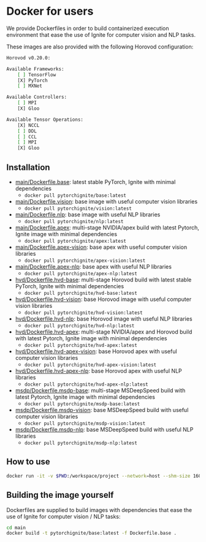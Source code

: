 # Docker for users

We provide Dockerfiles in order to build containerized execution environment that ease the use of Ignite for computer vision and NLP tasks.

These images are also provided with the following Horovod configuration:

```bash
Horovod v0.20.0:

Available Frameworks:
    [ ] TensorFlow
    [X] PyTorch
    [ ] MXNet

Available Controllers:
    [ ] MPI
    [X] Gloo

Available Tensor Operations:
    [X] NCCL
    [ ] DDL
    [ ] CCL
    [ ] MPI
    [X] Gloo
```

## Installation

- [main/Dockerfile.base](main/Dockerfile.base): latest stable PyTorch, Ignite with minimal dependencies
    * `docker pull pytorchignite/base:latest`
- [main/Dockerfile.vision](main/Dockerfile.vision): base image with useful computer vision libraries 
    * `docker pull pytorchignite/vision:latest`
- [main/Dockerfile.nlp](main/Dockerfile.nlp): base image with useful NLP libraries 
    * `docker pull pytorchignite/nlp:latest`
- [main/Dockerfile.apex](main/Dockerfile.apex): multi-stage NVIDIA/apex build with latest Pytorch, Ignite image with minimal dependencies
    * `docker pull pytorchignite/apex:latest`
- [main/Dockerfile.apex-vision](main/Dockerfile.nlp): base apex with useful computer vision libraries
    * `docker pull pytorchignite/apex-vision:latest`
- [main/Dockerfile.apex-nlp](main/Dockerfile.nlp): base apex with useful NLP libraries
    * `docker pull pytorchignite/apex-nlp:latest`
- [hvd/Dockerfile.hvd-base](hvd/Dockerfile.hvd-base): multi-stage Horovod build with latest stable PyTorch, Ignite with minimal dependencies
    * `docker pull pytorchignite/hvd-base:latest`
- [hvd/Dockerfile.hvd-vision](hvd/Dockerfile.hvd-vision): base Horovod image with useful computer vision libraries  
    * `docker pull pytorchignite/hvd-vision:latest`
- [hvd/Dockerfile.hvd-nlp](hvd/Dockerfile.hvd-nlp): base Horovod image with useful NLP libraries 
    * `docker pull pytorchignite/hvd-nlp:latest`
- [hvd/Dockerfile.hvd-apex](hvd/Dockerfile.hvd-apex): multi-stage NVIDIA/apex and Horovod build with latest Pytorch, Ignite image with minimal dependencies
    * `docker pull pytorchignite/hvd-apex:latest`
- [hvd/Dockerfile.hvd-apex-vision](hvd/Dockerfile.hvd-apex-vision): base Horovod apex with useful computer vision libraries
    * `docker pull pytorchignite/hvd-apex-vision:latest`
- [hvd/Dockerfile.hvd-apex-nlp](hvd/Dockerfile.hvd-apex-nlp): base Horovod apex with useful NLP libraries
    * `docker pull pytorchignite/hvd-apex-nlp:latest`
- [msdp/Dockerfile.msdp-base](msdp/Dockerfile.msdp-base): multi-stage MSDeepSpeed build with latest Pytorch, Ignite image with minimal dependencies
    * `docker pull pytorchignite/msdp-base:latest`
- [msdp/Dockerfile.msdp-vision](msdp/Dockerfile.msdp-vision): base MSDeepSpeed build with useful computer vision libraries
    * `docker pull pytorchignite/msdp-vision:latest`
- [msdp/Dockerfile.msdp-nlp](msdp/Dockerfile.msdp-nlp): base MSDeepSpeed build with useful NLP libraries
    * `docker pull pytorchignite/msdp-nlp:latest`
    
## How to use

```bash
docker run -it -v $PWD:/workspace/project --network=host --shm-size 16G pytorchignite/base:latest
```

## Building the image yourself

Dockerfiles are supplied to build images with dependencies that ease the use of Ignite for computer vision / NLP tasks:

```bash
cd main
docker build -t pytorchignite/base:latest -f Dockerfile.base . 
```
